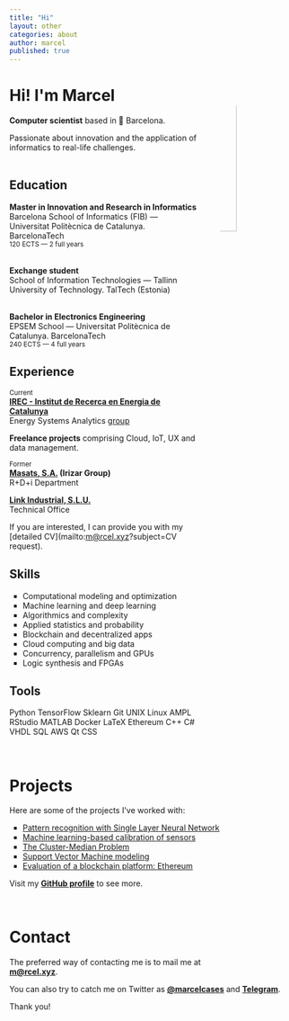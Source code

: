 ```yaml
---
title: "Hi"
layout: other
categories: about
author: marcel
published: true
---
```


<img src="https://dctwzw.db.files.1drv.com/y4mnn-vD-KdmXK2TZp6u0hgkq5nQ1S1kOyIJgRUUUveKjePxlkc8-F6TqHF3Ge_PfeVM-ULmGX4MlPFtu0UoUe4OKC3shqr18TreNKgiYEWT1TVDLSjUWQhG-ZRHu6xnjVxgfypBR6d68vzomxn-9MHOTGYmECfMddLACfVqLl54jCnmTGvp8gfcI-aW_2xhU2-nd33GQjqTn8kSVjpSBXFnw/marcel.jpg?psid=1" 
style="
	float: right;
	margin-top: 0px;
	margin-bottom: 7rem;
	margin-left: 2rem;
	border-radius: 50%;
	width: 27%;
	" 
 />

# Hi! I'm Marcel

**Computer scientist** based in &#x1F4CD; Barcelona.

Passionate about innovation and the application of informatics to real-life challenges.
<br><br>

## Education

**Master in Innovation and Research in Informatics**<br>
Barcelona School of Informatics (FIB) — Universitat Politècnica de Catalunya. BarcelonaTech<br>
<sub>120 ECTS — 2 full years</sub>
<br><br>

**Exchange student**<br>
School of Information Technologies — Tallinn University of Technology. TalTech (Estonia)<br><br>

**Bachelor in Electronics Engineering**<br>
EPSEM School — Universitat Politècnica de Catalunya. BarcelonaTech<br>
<sub>240 ECTS — 4 full years</sub>

## Experience

<sub>Current</sub><br>
**[IREC - Institut de Recerca en Energia de Catalunya](https://www.irec.cat/)**<br>
Energy Systems Analytics [group](https://www.irec.cat/research/group/energy-systems-analytics/)

**Freelance projects** comprising Cloud, IoT, UX and data management.

<sub>Former</sub><br>
**[Masats, S.A.](https://www.masats.es/en/) (Irizar Group)**<br>
R+D+i Department

**[Link Industrial, S.L.U.](https://www.linkindustrial.es/web/en/)**<br>
Technical Office

If you are interested, I can provide you with my [detailed CV](mailto:m@rcel.xyz?subject=CV request).

## Skills

<ul>
	<li style="list-style-type: square">
		Computational modeling and optimization
	</li>
	<li style="list-style-type: square">
		Machine learning and deep learning
	</li>
	<li style="list-style-type: square">
		Algorithmics and complexity
	</li>
	<li style="list-style-type: square">
		Applied statistics and probability
	</li>
	<li style="list-style-type: square">
		Blockchain and decentralized apps
	</li>
	<li style="list-style-type: square">
		Cloud computing and big data
	</li>
	<li style="list-style-type: square">
		Concurrency, parallelism and GPUs
	</li>
	<li style="list-style-type: square">
		Logic synthesis and FPGAs
	</li>
</ul>

## Tools
<span class="label">Python</span>
<span class="label">TensorFlow</span>
<span class="label">Sklearn</span>
<span class="label">Git</span>
<span class="label">UNIX</span>
<span class="label">Linux</span>
<span class="label">AMPL</span>
<span class="label">RStudio</span>
<span class="label">MATLAB</span>
<span class="label">Docker</span>
<span class="label">LaTeX</span>
<span class="label">Ethereum</span>
<span class="label">C++</span>
<span class="label">C#</span>
<span class="label">VHDL</span>
<span class="label">SQL</span>
<span class="label">AWS</span>
<span class="label">Qt</span>
<span class="label">CSS</span>

<br>

# Projects
Here are some of the projects I've worked with:

<ul>
	<li style="list-style-type: square">
		<a href="https://github.com/marcelcases/pattern-recognition-neural-network">Pattern recognition with Single Layer Neural Network</a>
	</li>
	<li style="list-style-type: square">
		<a href="https://github.com/marcelcases/calibration-sensors-machine-learning">Machine learning-based calibration of sensors</a>
	</li>
	<li style="list-style-type: square">
		<a href="https://github.com/marcelcases/cluster-median-problem">The Cluster-Median Problem</a>
	</li>
	<li style="list-style-type: square">
		<a href="https://github.com/marcelcases/svm-model">Support Vector Machine modeling</a>
	</li>
	<li style="list-style-type: square">
		<a href="https://github.com/marcelcases/ethereum-evaluation">Evaluation of a blockchain platform: Ethereum</a>
	</li>
</ul>

Visit my **[GitHub profile](https://github.com/marcelcases)** to see more.

<br>

# Contact
The preferred way of contacting me is to mail me at    
**[m@rcel.xyz]**.  

You can also try to catch me
on Twitter as **[@marcelcases]** and **[Telegram]**.    

[m@rcel.xyz]: mailto:m@rcel.xyz?subject=Contact
[@marcelcases]: https://twitter.com/marcelcases    
[Telegram]: tg://resolve?domain=marcelcases    

Thank you!
	